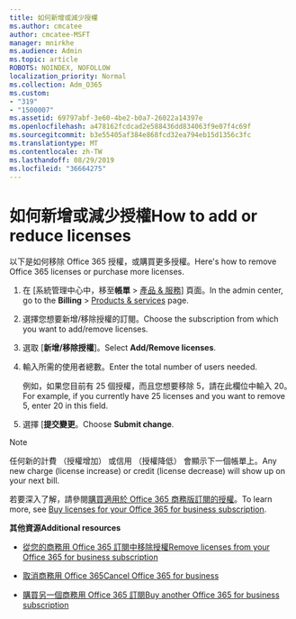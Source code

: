 ```yaml
---
title: 如何新增或減少授權
ms.author: cmcatee
author: cmcatee-MSFT
manager: mnirkhe
ms.audience: Admin
ms.topic: article
ROBOTS: NOINDEX, NOFOLLOW
localization_priority: Normal
ms.collection: Adm_O365
ms.custom:
- "319"
- "1500007"
ms.assetid: 69797abf-3e60-4be2-b0a7-26022a14397e
ms.openlocfilehash: a478162fcdcad2e588436dd834063f9e07f4c69f
ms.sourcegitcommit: b3e55405af384e868fcd32ea794eb15d1356c3fc
ms.translationtype: MT
ms.contentlocale: zh-TW
ms.lasthandoff: 08/29/2019
ms.locfileid: "36664275"
---
```

# <a name="how-to-add-or-reduce-licenses"></a><span data-ttu-id="98c00-102">如何新增或減少授權</span><span class="sxs-lookup"><span data-stu-id="98c00-102">How to add or reduce licenses</span></span>

<span data-ttu-id="98c00-103">以下是如何移除 Office 365 授權，或購買更多授權。</span><span class="sxs-lookup"><span data-stu-id="98c00-103">Here's how to remove Office 365 licenses or purchase more licenses.</span></span>
  
1. <span data-ttu-id="98c00-104">在 [系統管理中心中，移至**帳單** \> [產品 & 服務](https://go.microsoft.com/fwlink/p/?linkid=842054)] 頁面。</span><span class="sxs-lookup"><span data-stu-id="98c00-104">In the admin center, go to the **Billing** \> [Products & services](https://go.microsoft.com/fwlink/p/?linkid=842054) page.</span></span>

2. <span data-ttu-id="98c00-105">選擇您想要新增/移除授權的訂閱。</span><span class="sxs-lookup"><span data-stu-id="98c00-105">Choose the subscription from which you want to add/remove licenses.</span></span>

3. <span data-ttu-id="98c00-106">選取 [**新增/移除授權**]。</span><span class="sxs-lookup"><span data-stu-id="98c00-106">Select **Add/Remove licenses**.</span></span>

4. <span data-ttu-id="98c00-107">輸入所需的使用者總數。</span><span class="sxs-lookup"><span data-stu-id="98c00-107">Enter the total number of users needed.</span></span>

    <span data-ttu-id="98c00-108">例如，如果您目前有 25 個授權，而且您想要移除 5，請在此欄位中輸入 20。</span><span class="sxs-lookup"><span data-stu-id="98c00-108">For example, if you currently have 25 licenses and you want to remove 5, enter 20 in this field.</span></span>

5. <span data-ttu-id="98c00-109">選擇 [**提交變更**。</span><span class="sxs-lookup"><span data-stu-id="98c00-109">Choose **Submit change**.</span></span>

> [!NOTE]
> <span data-ttu-id="98c00-110">任何新的計費 （授權增加） 或信用 （授權降低） 會顯示下一個帳單上。</span><span class="sxs-lookup"><span data-stu-id="98c00-110">Any new charge (license increase) or credit (license decrease) will show up on your next bill.</span></span>

<span data-ttu-id="98c00-111">若要深入了解，請參閱[購買適用於 Office 365 商務版訂閱的授權](https://docs.microsoft.com/office365/admin/subscriptions-and-billing/buy-licenses)。</span><span class="sxs-lookup"><span data-stu-id="98c00-111">To learn more, see [Buy licenses for your Office 365 for business subscription](https://docs.microsoft.com/office365/admin/subscriptions-and-billing/buy-licenses).</span></span>

 <span data-ttu-id="98c00-112">**其他資源**</span><span class="sxs-lookup"><span data-stu-id="98c00-112">**Additional resources**</span></span>
  
- [<span data-ttu-id="98c00-113">從您的商務用 Office 365 訂閱中移除授權</span><span class="sxs-lookup"><span data-stu-id="98c00-113">Remove licenses from your Office 365 for business subscription</span></span>](https://docs.microsoft.com/office365/admin/subscriptions-and-billing/remove-licenses-from-subscription)

- [<span data-ttu-id="98c00-114">取消商務用 Office 365</span><span class="sxs-lookup"><span data-stu-id="98c00-114">Cancel Office 365 for business</span></span>](https://docs.microsoft.com/office365/admin/subscriptions-and-billing/cancel-your-subscription)

- [<span data-ttu-id="98c00-115">購買另一個商務用 Office 365 訂閱</span><span class="sxs-lookup"><span data-stu-id="98c00-115">Buy another Office 365 for business subscription</span></span>](https://docs.microsoft.com/office365/admin/subscriptions-and-billing/buy-another-subscription)